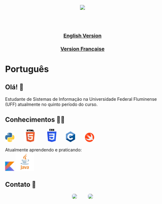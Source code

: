<p align="center">
  <img height="200px" src="https://github-readme-stats-git-masterrstaa-rickstaa.vercel.app/api/top-langs/?username=roberto-dep-martins&layout=compact&langs_count=7&theme=dark&locale=pt-br"/>
</p>
<br></br>

<div align="center">
  <h3><a href="https://github.com/Roberto-deP-Martins/Roberto-deP-Martins/README-EN.md">English Version</a></h3> <h3><a href="https://github.com/Roberto-deP-Martins/Roberto-deP-Martins/README-FR.md">Version Française</a></h3>
</div>

# Português 
## <b>Olá! 👋</b>
Estudante de Sistemas de Informação na Universidade Federal Fluminense (UFF) atualmente no quinto período do curso.<br/>

## <b>Conhecimentos</b> 👨‍💻
  <img src="https://github.com/Roberto-deP-Martins/Roberto-deP-Martins/blob/main/Imagens/logo_python.png" width="30px" alt="Logo do Python">&nbsp;&nbsp;&nbsp;&nbsp;&nbsp;&nbsp;&nbsp;
  <img src="https://github.com/Roberto-deP-Martins/Roberto-deP-Martins/blob/main/Imagens/HTML5_Logo_32.png" width=40px alt="Logo do HTML"> &nbsp;&nbsp;&nbsp;&nbsp;&nbsp;&nbsp;&nbsp;
  <img src="https://github.com/Roberto-deP-Martins/Roberto-deP-Martins/blob/main/Imagens/logoCSS.png" width="30px" alt="Logo do CSS">&nbsp;&nbsp;&nbsp;&nbsp;&nbsp;&nbsp;&nbsp; 
  <img src="https://github.com/Roberto-deP-Martins/Roberto-deP-Martins/blob/main/Imagens/C_Logo.png" width="30px" alt="Logo do C">&nbsp;&nbsp;&nbsp;&nbsp;&nbsp;&nbsp;&nbsp; 
  <img src="https://github.com/Roberto-deP-Martins/Roberto-deP-Martins/blob/main/Imagens/Swift.png" width=30px alt="Logo do Swift">

Atualmente aprendendo e praticando:</br>
<img src="https://github.com/Roberto-deP-Martins/Roberto-deP-Martins/blob/main/Imagens/Kotlin.png" width=30px alt="Logo do Kotlin">
<img src="https://github.com/Roberto-deP-Martins/Roberto-deP-Martins/blob/main/Imagens/Java.png" width=60px alt="Logo do Java">

## <b>Contato 📩</b>
<div align="center">
  <a title="robertomartins.profissional@gmail.com" href = "mailto:robertomartins.profissional@gmail.com"><img src="https://img.shields.io/badge/-Gmail-D14836?style=for-the-badge&logo=gmail&logoColor=white" style="border-radius:5px" target="_blank"></a>
  &nbsp;&nbsp;&nbsp;&nbsp;&nbsp;&nbsp;&nbsp;
  <a href="www.linkedin.com/in/roberto-p-martins/" target="_blank"><img src="https://img.shields.io/badge/-LinkedIn-%230077B5?style=for-the-badge&logo=linkedin&logoColor=white" style="border-radius: 5px" target="_blank"></a>
</div>
